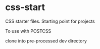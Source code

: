 # css-start
CSS starter files. Starting point for projects

To use with POSTCSS

clone into pre-processed dev directory
